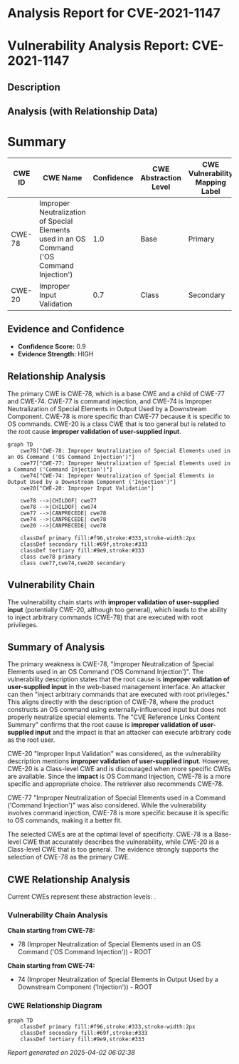 # Analysis Report for CVE-2021-1147

# Vulnerability Analysis Report: CVE-2021-1147

## Description



## Analysis (with Relationship Data)

# Summary
| CWE ID | CWE Name | Confidence | CWE Abstraction Level | CWE Vulnerability Mapping Label | CWE-Vulnerability Mapping Notes |
|---|---|---|---|---|---|
| CWE-78 | Improper Neutralization of Special Elements used in an OS Command ('OS Command Injection') | 1.0 | Base | Primary | Allowed |
| CWE-20 | Improper Input Validation | 0.7 | Class | Secondary | Discouraged |

## Evidence and Confidence

*   **Confidence Score:** 0.9
*   **Evidence Strength:** HIGH

## Relationship Analysis
The primary CWE is CWE-78, which is a base CWE and a child of CWE-77 and CWE-74. CWE-77 is command injection, and CWE-74 is Improper Neutralization of Special Elements in Output Used by a Downstream Component. CWE-78 is more specific than CWE-77 because it is specific to OS commands. CWE-20 is a class CWE that is too general but is related to the root cause **improper validation of user-supplied input**.

```mermaid
graph TD
    cwe78["CWE-78: Improper Neutralization of Special Elements used in an OS Command ('OS Command Injection')"]
    cwe77["CWE-77: Improper Neutralization of Special Elements used in a Command ('Command Injection')"]
    cwe74["CWE-74: Improper Neutralization of Special Elements in Output Used by a Downstream Component ('Injection')"]
    cwe20["CWE-20: Improper Input Validation"]
    
    cwe78 -->|CHILDOF| cwe77
    cwe78 -->|CHILDOF| cwe74
    cwe77 -->|CANPRECEDE| cwe78
    cwe74 -->|CANPRECEDE| cwe78
    cwe20 -->|CANPRECEDE| cwe78
    
    classDef primary fill:#f96,stroke:#333,stroke-width:2px
    classDef secondary fill:#69f,stroke:#333
    classDef tertiary fill:#9e9,stroke:#333
    class cwe78 primary
    class cwe77,cwe74,cwe20 secondary
```

## Vulnerability Chain
The vulnerability chain starts with **improper validation of user-supplied input** (potentially CWE-20, although too general), which leads to the ability to inject arbitrary commands (CWE-78) that are executed with root privileges.

## Summary of Analysis
The primary weakness is CWE-78, "Improper Neutralization of Special Elements used in an OS Command ('OS Command Injection')". The vulnerability description states that the root cause is **improper validation of user-supplied input** in the web-based management interface. An attacker can then "inject arbitrary commands that are executed with root privileges." This aligns directly with the description of CWE-78, where the product constructs an OS command using externally-influenced input but does not properly neutralize special elements. The "CVE Reference Links Content Summary" confirms that the root cause is **improper validation of user-supplied input** and the impact is that an attacker can execute arbitrary code as the root user.

CWE-20 "Improper Input Validation" was considered, as the vulnerability description mentions **improper validation of user-supplied input**. However, CWE-20 is a Class-level CWE and is discouraged when more specific CWEs are available. Since the **impact** is OS Command Injection, CWE-78 is a more specific and appropriate choice. The retriever also recommends CWE-78.

CWE-77 "Improper Neutralization of Special Elements used in a Command ('Command Injection')" was also considered. While the vulnerability involves command injection, CWE-78 is more specific because it is specific to OS commands, making it a better fit.

The selected CWEs are at the optimal level of specificity. CWE-78 is a Base-level CWE that accurately describes the vulnerability, while CWE-20 is a Class-level CWE that is too general. The evidence strongly supports the selection of CWE-78 as the primary CWE.


## CWE Relationship Analysis

Current CWEs represent these abstraction levels: .


### Vulnerability Chain Analysis

**Chain starting from CWE-78:**
- 78 (Improper Neutralization of Special Elements used in an OS Command ('OS Command Injection')) - ROOT


**Chain starting from CWE-74:**
- 74 (Improper Neutralization of Special Elements in Output Used by a Downstream Component ('Injection')) - ROOT



### CWE Relationship Diagram

```mermaid
graph TD
    classDef primary fill:#f96,stroke:#333,stroke-width:2px
    classDef secondary fill:#69f,stroke:#333
    classDef tertiary fill:#9e9,stroke:#333
```



*Report generated on 2025-04-02 06:02:38*
